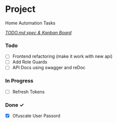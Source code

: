 # Project

Home Automation Tasks

<em>[TODO.md spec & Kanban Board](https://bit.ly/3fCwKfM)</em>

### Todo

- [ ] Frontend refactoring (make it work with new api)  
- [ ] Add Role Guards  
- [ ] API Docs using swagger and reDoc  

### In Progress

- [ ] Refresh Tokens  

### Done ✓

- [x] Ofuscate User Passord  

